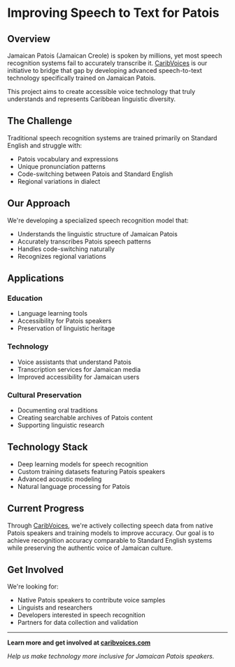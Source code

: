 # Improving Speech to Text for Patois

## Overview

Jamaican Patois (Jamaican Creole) is spoken by millions, yet most speech recognition systems fail to accurately transcribe it. [CaribVoices](http://caribvoices.com/) is our initiative to bridge that gap by developing advanced speech-to-text technology specifically trained on Jamaican Patois.

This project aims to create accessible voice technology that truly understands and represents Caribbean linguistic diversity.

## The Challenge

Traditional speech recognition systems are trained primarily on Standard English and struggle with:
- Patois vocabulary and expressions
- Unique pronunciation patterns
- Code-switching between Patois and Standard English
- Regional variations in dialect

## Our Approach

We're developing a specialized speech recognition model that:
- Understands the linguistic structure of Jamaican Patois
- Accurately transcribes Patois speech patterns
- Handles code-switching naturally
- Recognizes regional variations

## Applications

### Education
- Language learning tools
- Accessibility for Patois speakers
- Preservation of linguistic heritage

### Technology
- Voice assistants that understand Patois
- Transcription services for Jamaican media
- Improved accessibility for Jamaican users

### Cultural Preservation
- Documenting oral traditions
- Creating searchable archives of Patois content
- Supporting linguistic research

## Technology Stack

- Deep learning models for speech recognition
- Custom training datasets featuring Patois speakers
- Advanced acoustic modeling
- Natural language processing for Patois

## Current Progress

Through [CaribVoices](http://caribvoices.com/), we're actively collecting speech data from native Patois speakers and training models to improve accuracy. Our goal is to achieve recognition accuracy comparable to Standard English systems while preserving the authentic voice of Jamaican culture.

## Get Involved

We're looking for:
- Native Patois speakers to contribute voice samples
- Linguists and researchers
- Developers interested in speech recognition
- Partners for data collection and validation

---

**Learn more and get involved at [caribvoices.com](http://caribvoices.com/)**

*Help us make technology more inclusive for Jamaican Patois speakers.*


